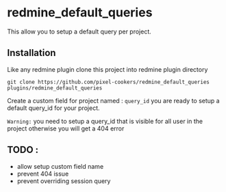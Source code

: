 redmine_default_queries
=======================

This allow you to setup a default query per project.

Installation
------------

Like any redmine plugin clone this project into redmine plugin directory

```
git clone https://github.com/pixel-cookers/redmine_default_queries plugins/redmine_default_queries
```

Create a custom field for project named : `query_id` you are ready to setup a default query_id for your project.

`Warning:` you need to setup a query_id that is visible for all user in the project otherwise you will get a 404 error

TODO :
------

* allow setup custom field name
* prevent 404 issue
* prevent overriding session query
